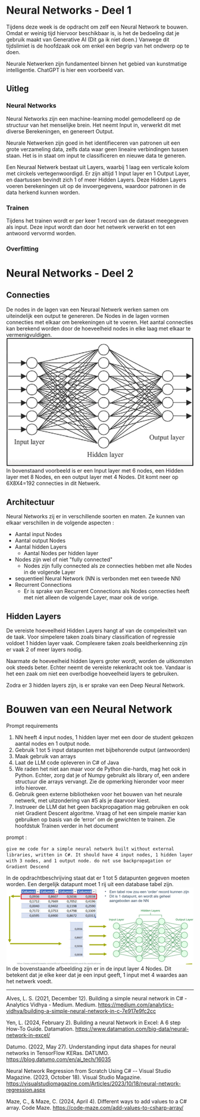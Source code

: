 # Neural Networks - Deel 1

Tijdens deze week is de opdracht om zelf een Neural Network te bouwen. Omdat er weinig tijd hiervoor beschikbaar is, is het de bedoeling dat je gebruik maakt van Generative AI (Dit ga ik niet doen.) Vanwege dit tijdslimiet is de hoofdzaak ook om enkel een begrip van het ondwerp op te doen.

Neurale Netwerken zijn fundamenteel binnen het gebied van kunstmatige intelligentie. ChatGPT is hier een voorbeeld van. 

## Uitleg

### Neural Networks
Neural Networks zijn een machine-learning model gemodelleerd op de structuur van het menselijke brein. Het neemt Input in, verwerkt dit met diverse Berekeningen, en genereert Output.

Neurale Netwerken zijn goed in het identifieceren van patronen uit een grote verzameling data, zelfs data waar geen lineaire verbindingen tussen staan. 
Het is in staat om input te classificeren en nieuwe data te generen.

Een Neuraal Netwerk bestaat uit Layers, waarbij 1 laag een verticale kolom met circkels vertegenwoordigd. Er zijn altijd 1 Input layer en 1 Output Layer, en daartussen bevindt zich 1 of meer Hidden Layers. Deze Hidden Layers voeren berekeningen uit op de invoergegevens, waardoor patronen in de data herkend kunnen worden.

### Trainen
Tijdens het trainen wordt er per keer 1 record van de dataset meegegeven als input. Deze input wordt dan door het netwerk verwerkt en tot een antwoord vervormd worden. 

### Overfitting







# Neural Networks - Deel 2


## Connecties

De nodes in de lagen van een Neuraal Netwerk werken samen om uiteindelijk een output te genereren. De Nodes in de lagen vormen connecties met elkaar om berekeningen uit te voeren. Het aantal connecties kan berekend worden door de hoeveelheid nodes in elke laag met elkaar te vermenigvuldigen. 
![](../Assets/Week%2010/Deel%202/Connections%20in%20a%20neural%20network.png)
In bovenstaand voorbeeld is er een Input layer met 6 nodes, een Hidden layer met 8 Nodes, en een  output layer met 4 Nodes. Dit komt neer op 6X8X4=192 connecties in dit Netwerk.

## Architectuur

Neural Networks zij er in verschillende soorten en maten. Ze kunnen van elkaar verschillen in de volgende aspecten : 
- Aantal input Nodes
- Aantal output Nodes
- Aantal hidden Layers
  - Aantal Nodes per hidden layer
- Nodes zijn wel of niet "fully connected" 
  - Nodes zijn fully connected als ze connecties hebben met alle Nodes in de volgende Layer
- sequentieel Neural Network (NN is verbonden met een tweede NN)
- Recurrent Connections
  - Er is sprake van Recurrent Connections als Nodes connecties heeft met niet alleen de volgende Layer, maar ook de vorige.

## Hidden Layers

De vereiste hoeveelheid Hidden Layers hangt af van de compelexiteit van de taak. 
Voor simpelere taken zoals binary classification of regressie voldoet 1 hidden layer vaak. Complexere taken zoals beeldherkenning zijn er vaak 2 of meer layers nodig.  

Naarmate de hoeveelheid hidden layers groter wordt, worden de uitkomsten ook steeds beter. Echter neemt de vereiste rekenkracht ook toe. Vandaar is het een zaak om niet een overbodige hoeveelheid layers te gebruiken.

Zodra er 3 hidden layers zijn, is er sprake van een Deep Neural Network. 


# Bouwen van een Neural Network

Prompt requirements
1. NN heeft 4 input nodes, 1 hidden layer met een door de student gekozen aantal nodes en 1 output node.
2. Gebruik 1 tot 5 input datapunten met bijbehorende output (antwoorden)
3. Maak gebruik van arrays
4. Laat de LLM code opleveren in C# of Java
5. We raden het niet aan maar voor de Python die-hards, mag het ook in Python. Echter,
zorg dat je of Numpy gebruikt als library of, een andere structuur die arrays vervangt. Zie
de opmerking hieronder voor meer info hierover.
6. Gebruik geen externe bibliotheken voor het bouwen van het neurale netwerk, met
uitzondering van #5 als je daarvoor kiest.
7. Instrueer de LLM dat het geen backpropagation mag gebruiken en ook niet Gradient
Descent algoritme. Vraag of het een simpele manier kan gebruiken op basis van de
‘error’ om de gewichten te trainen. Zie hoofdstuk Trainen verder in het document

prompt : 

```
give me code for a simple neural network built without external libraries, written in C#. It should have 4 input nodes, 1 hidden layer with 3 nodes, and 1 output node. do not use backpropagation or Gradient Descend
```

In de opdrachtbeschrijving staat dat er 1 tot 5 datapunten gegeven moeten worden. Een dergelijk datapunt moet 1 rij uit een database tabel zijn.
![rij uit tabel wordt als input gegeven voor netwerk](../Assets/Week%2010/Input_Data.png)
In de bovenstaande afbeelding zijn er in de input layer 4 Nodes. Dit betekent dat je elke keer dat je een input geeft, 1 input met 4 waardes aan het netwerk voedt. 

***
Alves, L. S. (2021, December 12). Building a simple neural network in C# - Analytics Vidhya - Medium. Medium. https://medium.com/analytics-vidhya/building-a-simple-neural-network-in-c-7e917e9fc2cc

Yen, L. (2024, February 2). Building a neural Network in Excel: A 6 step How-To Guide. Datamation. https://www.datamation.com/big-data/neural-network-in-excel/

Datumo. (2022, May 27). Understanding input data shapes for neural networks in TensorFlow KERas. DATUMO. https://blog.datumo.com/en/ai_tech/16035

Neural Network Regression from Scratch Using C# -- Visual Studio Magazine. (2023, October 18). Visual Studio Magazine. https://visualstudiomagazine.com/Articles/2023/10/18/neural-network-regression.aspx

Maze, C., & Maze, C. (2024, April 4). Different ways to add values to a C# array. Code Maze. https://code-maze.com/add-values-to-csharp-array/